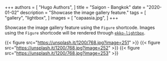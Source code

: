 +++
authors = [
    "Hugo Authors",
]
title = "Saigon - Bangkok"
date = "2020-01-02"
description = "Showcase the image gallery feature."
tags = [
    "gallery",
    "lightbox",
]
images = [
    "capaasia.jpg",
]
+++

Showcase the image gallery feature using the `Figure` shortcode. Images using the `Figure` shortcode will be rendered through [`ekko-lightbox`](https://ashleydw.github.io/lightbox/).
<!--more-->

{{< figure src="https://unsplash.it/1200/768.jpg?image=251" >}}
{{< figure src="https://unsplash.it/1200/768.jpg?image=252" >}}
{{< figure src="https://unsplash.it/1200/768.jpg?image=253" >}}
